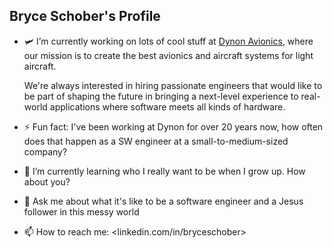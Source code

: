 ## Bryce Schober's Profile

- 🛩️ I’m currently working on lots of cool stuff at [Dynon Avionics](https://dynonavionics.com), where our mission is to create the best avionics and aircraft systems for light aircraft.

    We're always interested in hiring passionate engineers that would like to be part of shaping the future in bringing a next-level experience to real-world applications where software meets all kinds of hardware.
- ⚡ Fun fact: I've been working at Dynon for over 20 years now, how often does that happen as a SW engineer at a small-to-medium-sized company?
- 🌱 I’m currently learning who I really want to be when I grow up. How about you?
- 💬 Ask me about what it's like to be a software engineer and a Jesus follower in this messy world
- 📫 How to reach me: <linkedin.com/in/bryceschober>
